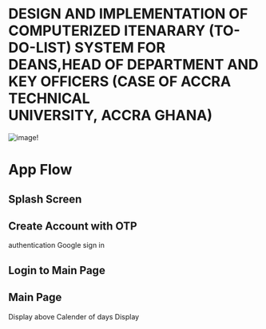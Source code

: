 # DESIGN AND IMPLEMENTATION OF COMPUTERIZED ITENARARY (TO-DO-LIST) SYSTEM FOR DEANS,HEAD OF DEPARTMENT AND KEY OFFICERS (CASE OF ACCRA TECHNICAL UNIVERSITY, ACCRA GHANA)

![image](https://github.com/TechWithNate/iteneray/assets/81887567/9752b71c-6f2c-4f2a-a2e1-e89292824754)!


# App Flow

## Splash Screen
## Create Account with OTP 
authentication 
Google sign in
## Login to Main Page
## Main Page
  Display above Calender of days
  Display 
